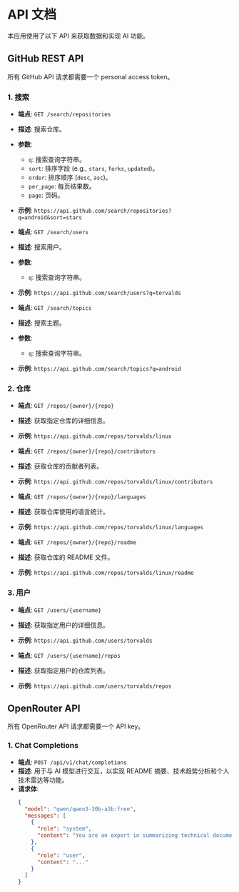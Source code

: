 # API 文档

本应用使用了以下 API 来获取数据和实现 AI 功能。

## GitHub REST API

所有 GitHub API 请求都需要一个 personal access token。

### 1. 搜索

*   **端点**: `GET /search/repositories`
*   **描述**: 搜索仓库。
*   **参数**:
    *   `q`: 搜索查询字符串。
    *   `sort`: 排序字段 (e.g., `stars`, `forks`, `updated`)。
    *   `order`: 排序顺序 (`desc`, `asc`)。
    *   `per_page`: 每页结果数。
    *   `page`: 页码。
*   **示例**: `https://api.github.com/search/repositories?q=android&sort=stars`

*   **端点**: `GET /search/users`
*   **描述**: 搜索用户。
*   **参数**:
    *   `q`: 搜索查询字符串。
*   **示例**: `https://api.github.com/search/users?q=torvalds`

*   **端点**: `GET /search/topics`
*   **描述**: 搜索主题。
*   **参数**:
    *   `q`: 搜索查询字符串。
*   **示例**: `https://api.github.com/search/topics?q=android`

### 2. 仓库

*   **端点**: `GET /repos/{owner}/{repo}`
*   **描述**: 获取指定仓库的详细信息。
*   **示例**: `https://api.github.com/repos/torvalds/linux`

*   **端点**: `GET /repos/{owner}/{repo}/contributors`
*   **描述**: 获取仓库的贡献者列表。
*   **示例**: `https://api.github.com/repos/torvalds/linux/contributors`

*   **端点**: `GET /repos/{owner}/{repo}/languages`
*   **描述**: 获取仓库使用的语言统计。
*   **示例**: `https://api.github.com/repos/torvalds/linux/languages`

*   **端点**: `GET /repos/{owner}/{repo}/readme`
*   **描述**: 获取仓库的 README 文件。
*   **示例**: `https://api.github.com/repos/torvalds/linux/readme`

### 3. 用户

*   **端点**: `GET /users/{username}`
*   **描述**: 获取指定用户的详细信息。
*   **示例**: `https://api.github.com/users/torvalds`

*   **端点**: `GET /users/{username}/repos`
*   **描述**: 获取指定用户的仓库列表。
*   **示例**: `https://api.github.com/users/torvalds/repos`

## OpenRouter API

所有 OpenRouter API 请求都需要一个 API key。

### 1. Chat Completions

*   **端点**: `POST /api/v1/chat/completions`
*   **描述**: 用于与 AI 模型进行交互，以实现 README 摘要、技术趋势分析和个人技术雷达等功能。
*   **请求体**:
    ```json
    {
      "model": "qwen/qwen3-30b-a3b:free",
      "messages": [
        {
          "role": "system",
          "content": "You are an expert in summarizing technical documents..."
        },
        {
          "role": "user",
          "content": "..."
        }
      ]
    }
